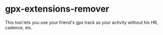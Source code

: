 # gpx-extensions-remover
This tool lets you use your friend's gpx track as your activity without his HR, cadence, etc.

